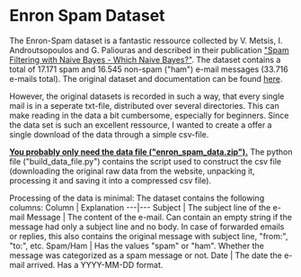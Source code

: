 # Enron Spam Dataset
The Enron-Spam dataset is a fantastic ressource collected by V. Metsis, I. Androutsopoulos and G. Paliouras and described in their publication ["Spam Filtering with Naive Bayes - Which Naive Bayes?"](https://nes.aueb.gr/ipl/nlp/pubs/ceas2006_paper.pdf). The dataset contains a total of 17.171 spam and 16.545 non-spam ("ham") e-mail messages (33.716 e-mails total). The original dataset and documentation can be found [here](http://www2.aueb.gr/users/ion/data/enron-spam/readme.txt).

However, the original datasets is recorded in such a way, that every single mail is in a seperate txt-file, distributed over several directories. This can make reading in the data a bit cumbersome, especially for beginners. Since the data set is such an excellent ressource, I wanted to create a offer a single download of the data through a simple csv-file.

[**You probably only need the data file ("enron_spam_data.zip").**](https://github.com/MWiechmann/enron_spam_data/raw/master/enron_spam_data.zip) The python file ("build_data_file.py") contains the script used to construct the csv file (downloading the original raw data from the website, unpacking it, processing it and saving it into a compressed csv file).

Processing of the data is minimal: The dataset contains the following columns:
Column | Explanation
---|---
Subject | The subject line of the e-mail
Message | The content of the e-mail. Can contain an empty string if the message had only a subject line and no body. In case of forwarded emails or replies, this also contains the original message with subject line, "from:", "to:", etc.
Spam/Ham | Has the values "spam" or "ham". Whether the message was categorized as a spam message or not.
Date | The date the e-mail arrived. Has a YYYY-MM-DD format.
